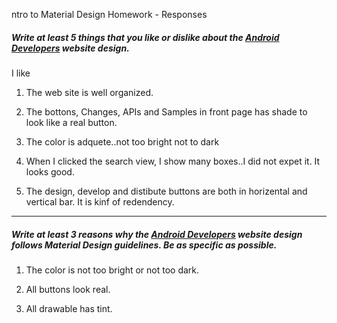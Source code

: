 ntro to Material Design Homework - Responses


##### Write at least 5 things that you like or dislike about the [Android Developers](https://developer.android.com/index.html) website design.
I like
1. The web site is well organized.

2. The bottons, Changes, APIs and Samples in front page has shade to look like a real button.

3. The color is adquete..not too bright not to dark

4. When I clicked the search view, I show many boxes..I did not expet it. It looks good.

5. The design, develop and distibute buttons are both in horizental and vertical bar. It is kinf of redendency.


---

##### Write at least 3 reasons why the [Android Developers](https://developer.android.com/index.html) website design follows Material Design guidelines. Be as specific as possible.

1. The color is not too bright or not too dark.

2. All buttons look real.

3. All drawable has tint.
 
